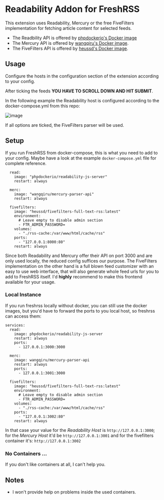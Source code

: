 # Readability Addon for FreshRSS

This extension uses Readability, Mercury or the free FiveFilters implementation for fetching article content for selected feeds. 

 * The Readbility API is offered by [phpdockerio's Docker image](https://hub.docker.com/r/phpdockerio/readability-js-server) 
 * The Mercury API is offered by [wangqiru's Docker image](https://hub.docker.com/r/wangqiru/mercury-parser-api).
 * The FiveFilters API is offered by [heussd's Docker image](https://github.com/heussd/fivefilters-full-text-rss-docker).

## Usage

Configure the hosts in the configuration section of the extension according to your config. 

After ticking the feeds **YOU HAVE TO SCROLL DOWN AND HIT SUBMIT**.

In the following example the Readability host is configured according to the docker-compose.yml from this repo:

![image](https://store.eris.cc/uploads/2f9775d35ab6b7f89f66bbabc9f1fe4d.JPG?)

If all options are ticked, the FiveFilters parser will be used.

## Setup 

If you run FreshRSS from docker-compose, this is what you need to add to your config. Maybe have a look at the example `docker-compose.yml` file for complete reference.

```
  read:
    image: "phpdockerio/readability-js-server"
    restart: always

  merc:
    image: "wangqiru/mercury-parser-api"
    restart: always

  fivefilters:
    image: "heussd/fivefilters-full-text-rss:latest"
    environment:
      # Leave empty to disable admin section
      - FTR_ADMIN_PASSWORD=
    volumes:
      - "./rss-cache:/var/www/html/cache/rss"
    ports:
      - "127.0.0.1:8000:80"
    restart: always
```

Since both Readability and Mercury offer their API on port 3000 and are only used locally, the reduced config suffices our purpose. The FiveFilters implementation on the other hand is a full blown feed customizer with an easy to use web interface, that will also generate whole feed urls for you to add to FreshRSS itself. I'd **highly** recommend to make this frontend available for your usage.

### Local Instance

If you run freshrss locally without docker, you can still use the docker images, but you'd have to forward the ports to you local host, so freshrss can access them:

```
services:
  read:
    image: phpdockerio/readability-js-server
    restart: always
    ports:
      - 127.0.0.1:3000:3000

  merc:
    image: wangqiru/mercury-parser-api
    restart: always
    ports:
      - 127.0.0.1:3001:3000

  fivefilters:
    image: "heussd/fivefilters-full-text-rss:latest"
    environment:
      # Leave empty to disable admin section
      - FTR_ADMIN_PASSWORD=
    volumes:
      - "./rss-cache:/var/www/html/cache/rss"
    ports:
      - "127.0.0.1:3002:80"
    restart: always
```

In that case your value for the *Readability Host* is `http://127.0.0.1:3000`; for the *Mercury Host* it'd be `http://127.0.0.1:3001` and for the fivefilters container it's: `http://127.0.0.1:3002`

### No Containers ...

If you don't like containers at all, I can't help you. 

## Notes

 * I won't provide help on problems inside the used containers.
 




